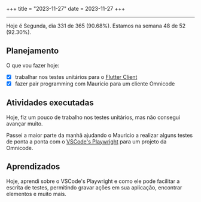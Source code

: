 +++
title = "2023-11-27"
date = 2023-11-27
+++

---

Hoje é Segunda, dia 331 de 365 (90.68%). Estamos na semana 48 de 52 (92.30%).

## Planejamento

O que vou fazer hoje:

- [x] trabalhar nos testes unitários para o [Flutter Client](https://github.com/OmnicodeSolutions/luisa_drf_flutter_client)
- [x] fazer pair programming com Mauricio para um cliente Omnicode

## Atividades executadas

Hoje, fiz um pouco de trabalho nos testes unitários, mas não consegui avançar muito. 

Passei a maior parte da manhã ajudando o Mauricio a realizar alguns testes de ponta a ponta com o [VSCode's Playwright](https://playwright.dev/docs/getting-started-vscode) para um projeto da Omnicode.

## Aprendizados

Hoje, aprendi sobre o VSCode's Playwright e como ele pode facilitar a escrita de testes, permitindo gravar ações em sua aplicação, encontrar elementos e muito mais.
